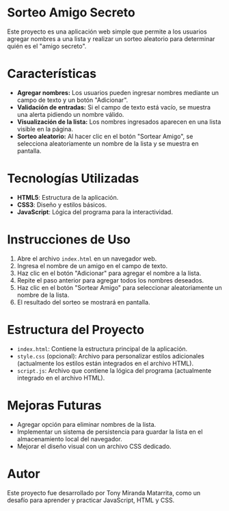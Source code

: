 
# Sorteo Amigo Secreto

Este proyecto es una aplicación web simple que permite a los usuarios agregar nombres a una lista y realizar un sorteo aleatorio para determinar quién es el "amigo secreto".

# Características
- **Agregar nombres:** Los usuarios pueden ingresar nombres mediante un campo de texto y un botón "Adicionar".
- **Validación de entradas:** Si el campo de texto está vacío, se muestra una alerta pidiendo un nombre válido.
- **Visualización de la lista:** Los nombres ingresados aparecen en una lista visible en la página.
- **Sorteo aleatorio:** Al hacer clic en el botón "Sortear Amigo", se selecciona aleatoriamente un nombre de la lista y se muestra en pantalla.

# Tecnologías Utilizadas
- **HTML5**: Estructura de la aplicación.
- **CSS3**: Diseño y estilos básicos.
- **JavaScript**: Lógica del programa para la interactividad.

# Instrucciones de Uso
1. Abre el archivo `index.html` en un navegador web.
2. Ingresa el nombre de un amigo en el campo de texto.
3. Haz clic en el botón "Adicionar" para agregar el nombre a la lista.
4. Repite el paso anterior para agregar todos los nombres deseados.
5. Haz clic en el botón "Sortear Amigo" para seleccionar aleatoriamente un nombre de la lista.
6. El resultado del sorteo se mostrará en pantalla.

# Estructura del Proyecto
- `index.html`: Contiene la estructura principal de la aplicación.
- `style.css` (opcional): Archivo para personalizar estilos adicionales (actualmente los estilos están integrados en el archivo HTML).
- `script.js`: Archivo que contiene la lógica del programa (actualmente integrado en el archivo HTML).

# Mejoras Futuras
- Agregar opción para eliminar nombres de la lista.
- Implementar un sistema de persistencia para guardar la lista en el almacenamiento local del navegador.
- Mejorar el diseño visual con un archivo CSS dedicado.

# Autor
Este proyecto fue desarrollado por Tony Miranda Matarrita, como un desafío para aprender y practicar JavaScript, HTML y CSS.
